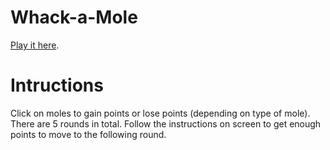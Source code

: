 # Whack-a-Mole

[Play it here](https://valenlyn.github.io/Whack-a-Mole/game/index.html).

# Intructions

Click on moles to gain points or lose points (depending on type of mole). There are 5 rounds in total. Follow the instructions on screen to get enough points to move to the following round.
